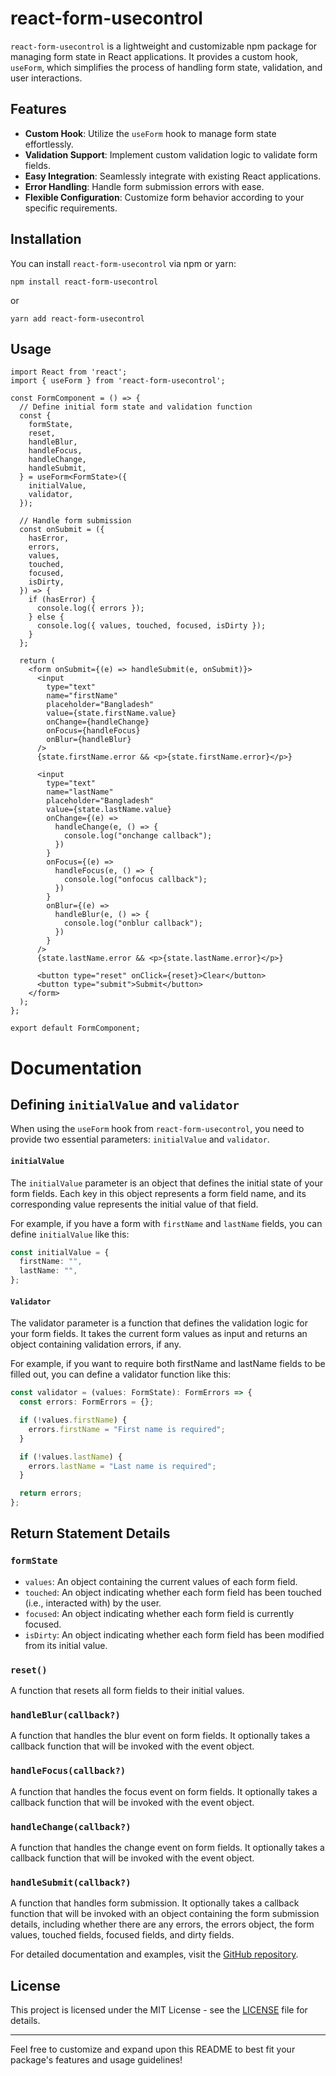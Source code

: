 # react-form-usecontrol

`react-form-usecontrol` is a lightweight and customizable npm package for managing form state in React applications. It provides a custom hook, `useForm`, which simplifies the process of handling form state, validation, and user interactions.

## Features

- **Custom Hook**: Utilize the `useForm` hook to manage form state effortlessly.
- **Validation Support**: Implement custom validation logic to validate form fields.
- **Easy Integration**: Seamlessly integrate with existing React applications.
- **Error Handling**: Handle form submission errors with ease.
- **Flexible Configuration**: Customize form behavior according to your specific requirements.

## Installation

You can install `react-form-usecontrol` via npm or yarn:

```
npm install react-form-usecontrol
```

or

```
yarn add react-form-usecontrol
```

## Usage

```
import React from 'react';
import { useForm } from 'react-form-usecontrol';

const FormComponent = () => {
  // Define initial form state and validation function
  const {
    formState,
    reset,
    handleBlur,
    handleFocus,
    handleChange,
    handleSubmit,
  } = useForm<FormState>({
    initialValue,
    validator,
  });

  // Handle form submission
  const onSubmit = ({
    hasError,
    errors,
    values,
    touched,
    focused,
    isDirty,
  }) => {
    if (hasError) {
      console.log({ errors });
    } else {
      console.log({ values, touched, focused, isDirty });
    }
  };

  return (
    <form onSubmit={(e) => handleSubmit(e, onSubmit)}>
      <input
        type="text"
        name="firstName"
        placeholder="Bangladesh"
        value={state.firstName.value}
        onChange={handleChange}
        onFocus={handleFocus}
        onBlur={handleBlur}
      />
      {state.firstName.error && <p>{state.firstName.error}</p>}

      <input
        type="text"
        name="lastName"
        placeholder="Bangladesh"
        value={state.lastName.value}
        onChange={(e) =>
          handleChange(e, () => {
            console.log("onchange callback");
          })
        }
        onFocus={(e) =>
          handleFocus(e, () => {
            console.log("onfocus callback");
          })
        }
        onBlur={(e) =>
          handleBlur(e, () => {
            console.log("onblur callback");
          })
        }
      />
      {state.lastName.error && <p>{state.lastName.error}</p>}

      <button type="reset" onClick={reset}>Clear</button>
      <button type="submit">Submit</button>
    </form>
  );
};

export default FormComponent;
```

# Documentation

## Defining `initialValue` and `validator`

When using the `useForm` hook from `react-form-usecontrol`, you need to provide two essential parameters: `initialValue` and `validator`.

#### `initialValue`

The `initialValue` parameter is an object that defines the initial state of your form fields. Each key in this object represents a form field name, and its corresponding value represents the initial value of that field.

For example, if you have a form with `firstName` and `lastName` fields, you can define `initialValue` like this:

```typescript
const initialValue = {
  firstName: "",
  lastName: "",
};
```

#### `Validator`

The validator parameter is a function that defines the validation logic for your form fields. It takes the current form values as input and returns an object containing validation errors, if any.

For example, if you want to require both firstName and lastName fields to be filled out, you can define a validator function like this:

```typescript
const validator = (values: FormState): FormErrors => {
  const errors: FormErrors = {};

  if (!values.firstName) {
    errors.firstName = "First name is required";
  }

  if (!values.lastName) {
    errors.lastName = "Last name is required";
  }

  return errors;
};
```

## Return Statement Details

### `formState`

- `values`: An object containing the current values of each form field.
- `touched`: An object indicating whether each form field has been touched (i.e., interacted with) by the user.
- `focused`: An object indicating whether each form field is currently focused.
- `isDirty`: An object indicating whether each form field has been modified from its initial value.

### `reset()`

A function that resets all form fields to their initial values.

### `handleBlur(callback?)`

A function that handles the blur event on form fields. It optionally takes a callback function that will be invoked with the event object.

### `handleFocus(callback?)`

A function that handles the focus event on form fields. It optionally takes a callback function that will be invoked with the event object.

### `handleChange(callback?)`

A function that handles the change event on form fields. It optionally takes a callback function that will be invoked with the event object.

### `handleSubmit(callback?)`

A function that handles form submission. It optionally takes a callback function that will be invoked with an object containing the form submission details, including whether there are any errors, the errors object, the form values, touched fields, focused fields, and dirty fields.

For detailed documentation and examples, visit the [GitHub repository](https://github.com/example/react-form-usecontrol).

## License

This project is licensed under the MIT License - see the [LICENSE](LICENSE) file for details.

---

Feel free to customize and expand upon this README to best fit your package's features and usage guidelines!
